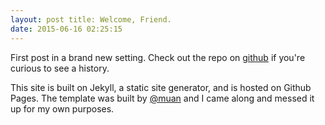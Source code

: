 ```yaml
---
layout: post title: Welcome, Friend.
date: 2015-06-16 02:25:15
---
```


First post in a brand new setting. Check out the repo on [github](http://github.com/banj/banj.github.com) if you're curious to see a history.

This site is built on Jekyll, a static site generator, and is hosted on Github Pages. The template was built by [@muan](http://github.com/muan) and I came along and messed it up for my own purposes.

